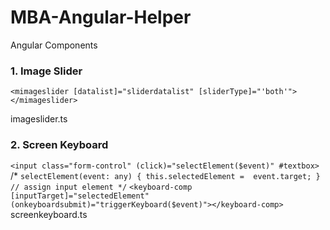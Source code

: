 # MBA-Angular-Helper
Angular Components

### 1. Image Slider
`<mimageslider [datalist]="sliderdatalist" [sliderType]="'both'"></mimageslider>`

imageslider.ts

### 2. Screen Keyboard
`<input class="form-control" (click)="selectElement($event)" #textbox>`
/*
`selectElement(event: any) {
    this.selectedElement =  event.target;
  } // assign input element
*/`
`<keyboard-comp [inputTarget]="selectedElement" (onkeyboardsubmit)="triggerKeyboard($event)"></keyboard-comp>`
screenkeyboard.ts


